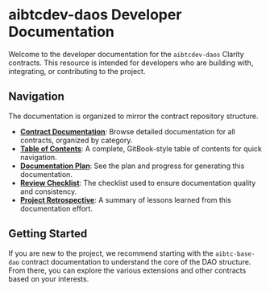 # aibtcdev-daos Developer Documentation

Welcome to the developer documentation for the `aibtcdev-daos` Clarity contracts. This resource is intended for developers who are building with, integrating, or contributing to the project.

## Navigation

The documentation is organized to mirror the contract repository structure.

- **[Contract Documentation](./contracts/README.md)**: Browse detailed documentation for all contracts, organized by category.
- **[Table of Contents](./SUMMARY.md)**: A complete, GitBook-style table of contents for quick navigation.
- **[Documentation Plan](./PLANS.md)**: See the plan and progress for generating this documentation.
- **[Review Checklist](./REVIEW_CHECKLIST.md)**: The checklist used to ensure documentation quality and consistency.
- **[Project Retrospective](./END.md)**: A summary of lessons learned from this documentation effort.

## Getting Started

If you are new to the project, we recommend starting with the `aibtc-base-dao` contract documentation to understand the core of the DAO structure. From there, you can explore the various extensions and other contracts based on your interests.
